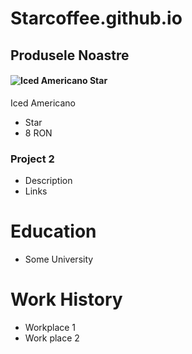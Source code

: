 # Starcoffee.github.io

## Produsele Noastre

#### ![Iced Americano Star](https://github.com/user-attachments/assets/8ccb18f1-68e0-483c-a30b-059f7d91c90f) 
Iced Americano
-   Star
  - 8 RON
    
### Project 2
- Description
- Links

# Education
- Some University

# Work History
- Workplace 1
- Work place 2
